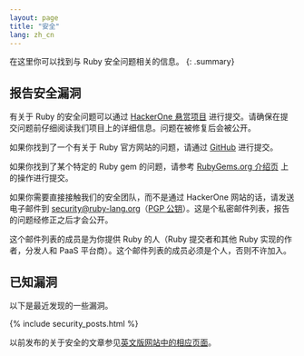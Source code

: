 ```yaml
---
layout: page
title: "安全"
lang: zh_cn
---
```


在这里你可以找到与 Ruby 安全问题相关的信息。
{: .summary}

## 报告安全漏洞

有关于 Ruby 的安全问题可以通过 [HackerOne 悬赏项目](https://hackerone.com/ruby) 进行提交。请确保在提交问题前仔细阅读我们项目上的详细信息。问题在被修复后会被公开。

如果你找到了一个有关于 Ruby 官方网站的问题，请通过 [GitHub](https://github.com/ruby/www.ruby-lang.org/issues/new) 进行提交。

如果你找到了某个特定的 Ruby gem 的问题，请参考 [RubyGems.org 介绍页](http://guides.rubygems.org/security/#reporting-security-vulnerabilities) 上的操作进行提交。

如果你需要直接接触我们的安全团队，而不是通过 HackerOne 网站的话，请发送电子邮件到 security@ruby-lang.org（[PGP 公钥](/security.asc)）。这是个私密邮件列表，报告的问题经修正之后才会公开。

这个邮件列表的成员是为你提供 Ruby 的人（Ruby 提交者和其他 Ruby 实现的作者，分发人和 PaaS 平台商）。这个邮件列表的成员必须是个人，否则不许加入。

## 已知漏洞

以下是最近发现的一些漏洞。

{% include security_posts.html %}

以前发布的关于安全的文章参见[英文版网站中的相应页面](/en/security/)。
